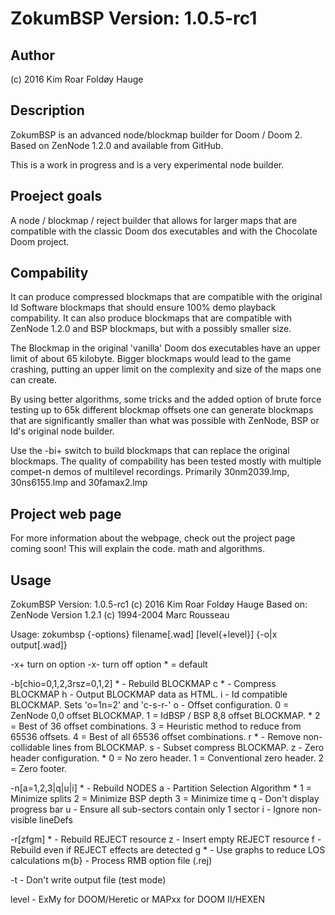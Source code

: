 # ZokumBSP Version: 1.0.5-rc1

## Author
(c) 2016 Kim Roar Foldøy Hauge

## Description

ZokumBSP is an advanced node/blockmap builder for Doom / Doom 2. 
Based on ZenNode 1.2.0 and available from GitHub.

This is a work in progress and is a very experimental node builder.

## Proeject goals

A node / blockmap / reject builder that allows for larger maps that
are compatible with the classic Doom dos executables and with the 
Chocolate Doom project.

## Compability

It can produce compressed blockmaps that are compatible with the 
original Id Software blockmaps that should ensure 100% demo playback
compability. It can also produce blockmaps that are compatible with
ZenNode 1.2.0 and BSP blockmaps, but with a possibly smaller size.

The Blockmap in the original 'vanilla' Doom dos executables have an
upper limit of about 65 kilobyte. Bigger blockmaps would lead to the
game crashing, putting an upper limit on the complexity and size of
the maps one can create.

By using better algorithms, some tricks and the added option of 
brute force testing up to 65k different blockmap offsets one can
generate blockmaps that are significantly smaller than what was
possible with ZenNode, BSP or Id's original node builder.

Use the -bi+ switch to build blockmaps that can replace the 
original blockmaps. The quality of compability has been tested
mostly with multiple compet-n demos of multilevel recordings. 
Primarily 30nm2039.lmp, 30ns6155.lmp and 30famax2.lmp

## Project web page

For more information about the webpage, check out the project
page coming soon! This will explain the code. math and algorithms.

## Usage

ZokumBSP Version: 1.0.5-rc1 (c) 2016 Kim Roar Foldøy Hauge
Based on: ZenNode Version 1.2.1 (c) 1994-2004 Marc Rousseau

Usage: zokumbsp {-options} filename[.wad] [level{+level}] {-o|x output[.wad]}

 -x+ turn on option   -x- turn off option  * = default

 -b[chio=0,1,2,3rsz=0,1,2]       * - Rebuild BLOCKMAP
    c              *   - Compress BLOCKMAP
    h                  - Output BLOCKMAP data as HTML.
    i                  - Id compatible BLOCKMAP. Sets 'o=1n=2' and 'c-s-r-'
    o                  - Offset configuration.
                         0 = ZenNode 0,0 offset BLOCKMAP.
                         1 = IdBSP / BSP 8,8 offset BLOCKMAP.
                   *     2 = Best of 36 offset combinations.
                         3 = Heuristic method to reduce from 65536 offsets.
                         4 = Best of all 65536 offset combinations.
    r              *   - Remove non-collidable lines from BLOCKMAP.
    s                  - Subset compress BLOCKMAP.
    z                   - Zero header configuration.
                   *     0 = No zero header.
                         1 = Conventional zero header.
                         2 = Zero footer.

 -n[a=1,2,3|q|u|i] * - Rebuild NODES
    a                   - Partition Selection Algorithm
                   *     1 = Minimize splits
                         2 = Minimize BSP depth
                         3 = Minimize time
    q                  - Don't display progress bar
    u                  - Ensure all sub-sectors contain only 1 sector
    i                  - Ignore non-visible lineDefs

 -r[zfgm]          * - Rebuild REJECT resource
    z                  - Insert empty REJECT resource
    f                  - Rebuild even if REJECT effects are detected
    g              *   - Use graphs to reduce LOS calculations
    m{b}               - Process RMB option file (.rej)

 -t                  - Don't write output file (test mode)

 level - ExMy for DOOM/Heretic or MAPxx for DOOM II/HEXEN
